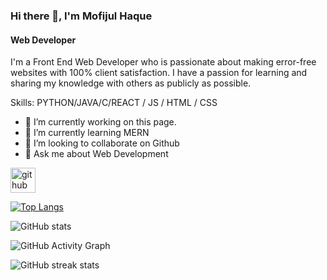 ### Hi there 👋, I'm Mofijul Haque 
#### **Web Developer**
I'm a Front End Web Developer who is passionate about making error-free websites with 100% client satisfaction. I have a passion for learning and sharing my knowledge with others as publicly as possible. 

Skills: PYTHON/JAVA/C/REACT / JS / HTML / CSS

- 🔭 I’m currently working on this page. 
- 🌱 I’m currently learning MERN 
- 👯 I’m looking to collaborate on Github 
- 💬 Ask me about Web Development 


[<img src='https://cdn.jsdelivr.net/npm/simple-icons@3.0.1/icons/github.svg' alt='github' height='40'>](https://github.com/MOFIJULHAQUE)  

[![Top Langs](https://github-readme-stats.vercel.app/api/top-langs/?username=MOFIJULHAQUE)](https://github.com/anuraghazra/github-readme-stats)

![GitHub stats](https://github-readme-stats.vercel.app/api?username=MOFIJULHAQUE&show_icons=true)  

![GitHub Activity Graph](https://activity-graph.herokuapp.com/graph?username=MOFIJULHAQUE)  

![GitHub streak stats](https://github-readme-streak-stats.herokuapp.com/?user=MOFIJULHAQUE)  

